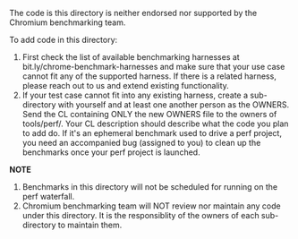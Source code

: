 The code is this directory is neither endorsed nor supported by the Chromium
benchmarking team.

To add code in this directory:
1. First check the list of available benchmarking harnesses at
bit.ly/chrome-benchmark-harnesses and make sure that your use case cannot fit
any of the supported harness. If there is a related harness, please reach out
to us and extend existing functionality.
2. If your test case cannot fit into any existing harness, create a
sub-directory with yourself and at least one another person as the OWNERS. Send
the CL containing ONLY the new OWNERS file to the owners of tools/perf/. Your
CL description should describe what the code you plan to add do. If it's an
ephemeral benchmark used to drive a perf project, you need an accompanied bug
(assigned to you) to clean up the benchmarks once your perf project is launched.

**NOTE**
1. Benchmarks in this directory will not be scheduled for running on the
perf waterfall.
2. Chromium benchmarking team will NOT review nor maintain any code under this
directory. It is the responsiblity of the owners of each sub-directory to
maintain them.
